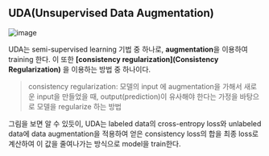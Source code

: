 ## UDA(Unsupervised Data Augmentation)

![image](https://user-images.githubusercontent.com/84768279/127807887-0a3ff472-3b13-45fc-8248-c5401ea80f8c.png)

UDA는 semi-supervised learning 기법 중 하나로, **augmentation**을 이용하여 training 한다. 이 또한 **[consistency regularization](Consistency Regularization)** 을 이용하는 방법 중 하나이다. 

> consistency regularization: 모델의 input 에 augmentation을 가해서 새로운 input을 만들었을 때, output(prediction)이 유사해야 한다는 가정을 바탕으로 모델을 regularize 하는 방법

그림을 보면 알 수 있듯이, UDA는 labeled data의 cross-entropy loss와 unlabeled data에 data augmentation을 적용하여 얻은 consistency loss의 합을 최종 loss로 계산하여 이 값을 줄여나가는 방식으로 model을 train한다. 
